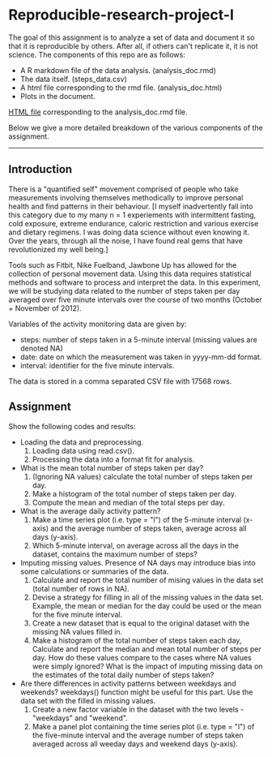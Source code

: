Reproducible-research-project-I
===============================

The goal of this assignment is to analyze a set of data and document it so that it is reproducible by others. After all, if others can't replicate it, it is not science. The components of this repo are as follows:  

* A R markdown file of the data analysis. (analysis_doc.rmd)  
* The data itself. (steps_data.csv)  
* A html file corresponding to the rmd file.  (analysis_doc.html)  
* Plots in the document.  

[HTML file](http://htmlpreview.github.io/?https://github.com/FyzHsn/Reproducible-research-project-1/blob/master/analysis_doc.html) corresponding to the analysis_doc.rmd file.

Below we give a more detailed breakdown of the various components of the assignment.
___________

Introduction
------------

There is a "quantified self" movement comprised of people who take measurements involving themselves methodically to improve personal health and find patterns in their behaviour. [I myself inadvertently fall into this category due to my many n = 1 experiements with intermittent fasting, cold exposure, extreme endurance, caloric restriction and various exercise and dietary regimens. I was doing data science without even knowing it. Over the years, through all the noise, I have found real gems that have revolutionized my well being.]

Tools such as Fitbit, Nike Fuelband, Jawbone Up has allowed for the collection of personal movement data. Using this data requires statistical methods and software to process and interpret the data. In this experiment, we will be studying data related to the number of steps taken per day averaged over five minute intervals over the course of two months (October + November of 2012). 

Variables of the activity monitoring data are given by:  
* steps: number of steps taken in a 5-minute interval (missing values are denoted NA)
* date: date on which the measurement was taken in yyyy-mm-dd format.
* interval: identifier for the five minute intervals. 

The data is stored in a comma separated CSV file with 17568 rows. 

Assignment
----------
Show the following codes and results:
* Loading the data and preprocessing.  
  1. Loading data using read.csv().    
  2. Processing the data into a format fit for analysis.  
* What is the mean total number of steps taken per day?  
  1. (Ignoring NA values) calculate the total number of steps taken per day.  
  2. Make a histogram of the total number of steps taken per day.  
  3. Compute the mean and median of the total steps per day.  
* What is the average daily activity pattern?
  1. Make a time series plot (i.e. type = "l") of the 5-minute interval (x-axis) and the average number of steps taken, average across all days (y-axis).  
  2. Which 5-minute interval, on average across all the days in the dataset, contains the maximum number of steps?  
* Imputing missing values. Presence of NA days may introduce bias into some calculations or summaries of the data.  
  1. Calculate and report the total number of mising values in the data set (total number of rows in NA).  
  2. Devise a strategy for filling in all of the missing values in the data set. Example, the mean or median for the day could be used or the mean for the five minute interval.  
  3. Create a new dataset that is equal to the original dataset with the missing NA values filled in.  
  4. Make a histogram of the total number of steps taken each day, Calculate and report the median and mean total number of steps per day. How do these values compare to the cases where NA values were simply ignored? What is the impact of imputing missing data on the estimates of the total daily number of steps taken?  
* Are there differences in activity patterns between weekdays and weekends? weekdays() function might be useful for this part. Use the data set with the filled in missing values.  
  1. Create a new factor variable in the dataset with the two levels - "weekdays" and "weekend".  
  2. Make a panel plot containing the time series plot (i.e. type = "l") of the five-minute interval and the average number of steps taken averaged across all weeday days and weekend days (y-axis).  
